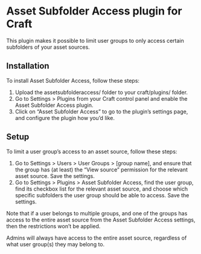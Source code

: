 # Asset Subfolder Access plugin for Craft

This plugin makes it possible to limit user groups to only access certain subfolders of your asset sources.


## Installation

To install Asset Subfolder Access, follow these steps:

1.  Upload the assetsubfolderaccess/ folder to your craft/plugins/ folder.
2.  Go to Settings > Plugins from your Craft control panel and enable the Asset Subfolder Access plugin.
3.  Click on “Asset Subfolder Access” to go to the plugin’s settings page, and configure the plugin how you’d like.


## Setup

To limit a user group’s access to an asset source, follow these steps:

1. Go to Settings > Users > User Groups > [group name], and ensure that the group has (at least) the “View source” permission for the relevant asset source. Save the settings.
2. Go to Settings > Plugins > Asset Subfolder Access, find the user group, find its checkbox list for the relevant asset source, and choose which specific subfolders the user group should be able to access. Save the settings.

Note that if a user belongs to multiple groups, and one of the groups has access to the entire asset source from the Asset Subfolder Access settings, then the restrictions won’t be applied.

Admins will always have access to the entire asset source, regardless of what user group(s) they may belong to.
